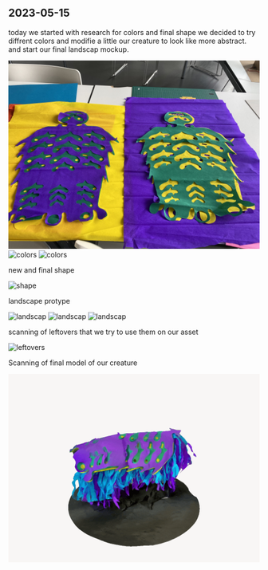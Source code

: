 ## 2023-05-15

today we started with research for colors and final shape we decided to try diffrent colors and modifie a little our creature to look like more abstract. and start our final landscap mockup. 


![colors](/devlog/images/2023-05-16/1.jpg)
![colors](/devlog/images/2023-05-16/2.jpg)
![colors](/devlog/images/2013-05-16/3.jpg)

new and final shape

![shape](/devlog/images/2013-05-16/4.jpg)

landscape protype 

![landscap](/devlog/images/2013-05-16/5.jpg)
![landscap](/devlog/images/2013-05-16/6.jpg)
![landscap](/devlog/images/2013-05-16/7.jpg)

scanning of leftovers that we try to use them on our asset

![leftovers](/devlog/images/2013-05-16/8.jpg)

Scanning of final model of our creature 

![Creature](/devlog/images/2023-05-16/9.gif)




